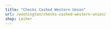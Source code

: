 ```yaml
---
title: "Checks Cashed Western Union"
url: /washington/checks-cashed-western-union/
shop: Leiher
---
```


